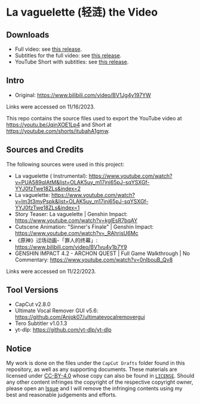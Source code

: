 # La vaguelette (轻涟) the Video

## Downloads

* Full video:
  see [this release](https://github.com/iluminar-yi/la-vaguelette-chiyu-cover/releases/tag/video-final-version).
* Subtitles for the full video:
  see [this release](https://github.com/iluminar-yi/la-vaguelette-chiyu-cover/releases/tag/add-subtitles).
* YouTube Short with subtitles:
  see [this release](https://github.com/iluminar-yi/la-vaguelette-chiyu-cover/releases/tag/create-short).

## Intro

* Original: https://www.bilibili.com/video/BV1Jg4y197YW

Links were accessed on 11/16/2023.

This repo contains the source files used to export the YouTube video at https://youtu.be/JqinXOE1Lp4 and Short
at https://youtube.com/shorts/itubahA1gmw.

## Sources and Credits

The following sources were used in this project:

* La vaguelette (
  Instrumental): https://www.youtube.com/watch?v=PUA589qIAtM&list=OLAK5uy_m17jni65pJ-sqYSXGf-YYJ0fzTwe18ZLs&index=2
* La vaguelette: https://www.youtube.com/watch?v=lm3t3myPspk&list=OLAK5uy_m17jni65pJ-sqYSXGf-YYJ0fzTwe18ZLs&index=1
* Story Teaser: La vaguelette | Genshin Impact: https://www.youtube.com/watch?v=kglEsR7bqAY
* Cutscene Animation: "Sinner's Finale" | Genshin Impact: https://www.youtube.com/watch?v=_RAhrisU6Mc
* 《原神》过场动画-「罪人的终幕」: https://www.bilibili.com/video/BV1vu4y1b7Y9
* GENSHIN IMPACT 4.2 - ARCHON QUEST | Full Game Walkthrough | No Commentary: https://www.youtube.com/watch?v=0nIbouB_Qv8

Links were accessed on 11/22/2023.

## Tool Versions

* CapCut v2.8.0
* Ultimate Vocal Remover GUI v5.6: https://github.com/Anjok07/ultimatevocalremovergui
* Tero Subtitler v1.0.1.3
* yt-dlp: https://github.com/yt-dlp/yt-dlp

## Notice

My work is done on the files under the `CapCut Drafts` folder found in this repository,
as well as any supporting documents. These materials are licensed
under [CC-BY-4.0](https://creativecommons.org/licenses/by/4.0/)
whose copy can also be found in [`LICENSE`](/LICENSE). Should any other content infringes the copyright of the
respective copyright owner,
please open an [Issue](https://github.com/iluminar-yi/la-vaguelette-the-video/issues) and I will remove the
infringing contents using my best and reasonable judgements and efforts.

